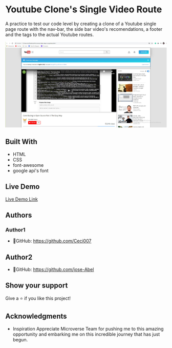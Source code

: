 # Youtube Clone's Single Video Route

A practice to test our code level by creating a clone of a Youtube single page route with the nav-bar, the side bar video's recomendations, a footer and the <a> tags to the actual Youtube routes. 
  
![screenshot](./app_screenshot.png) 

## Built With
- HTML
- CSS
- font-awesome
- google api's font

## Live Demo

[Live Demo Link](https://raw.githack.com/Ceci007/video-player-page/master/index.html)

## Authors
### Author1
- 👤GitHub: https://github.com/Ceci007

## Author2
- 👤GitHub: https://github.com/jose-Abel

## Show your support
Give a ⭐️ if you like this project!

## Acknowledgments
- Inspiration
Appreciate Microverse Team for pushing me to this amazing opportunity and embarking me on this incredible journey that has just begun.
